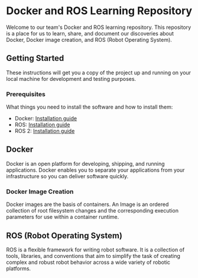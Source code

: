 # Docker and ROS Learning Repository

Welcome to our team's Docker and ROS learning repository. This repository is a place for us to learn, share, and document our discoveries about Docker, Docker image creation, and ROS (Robot Operating System).

## Getting Started

These instructions will get you a copy of the project up and running on your local machine for development and testing purposes.

### Prerequisites

What things you need to install the software and how to install them:

- Docker: [Installation guide](https://docs.docker.com/get-docker/)
- ROS: [Installation guide](http://wiki.ros.org/ROS/Installation)
- ROS 2: [Installation guide](https://docs.ros.org/en/humble/Installation.html)

## Docker

Docker is an open platform for developing, shipping, and running applications. Docker enables you to separate your applications from your infrastructure so you can deliver software quickly.

### Docker Image Creation

Docker images are the basis of containers. An Image is an ordered collection of root filesystem changes and the corresponding execution parameters for use within a container runtime.

## ROS (Robot Operating System)

ROS is a flexible framework for writing robot software. It is a collection of tools, libraries, and conventions that aim to simplify the task of creating complex and robust robot behavior across a wide variety of robotic platforms.
